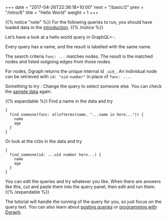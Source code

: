 +++
date = "2017-04-26T22:36:18+10:00"
next = "/basic/2"
prev = "/intro/6"
title = "Hello World"
weight = 1
+++

{{% notice "note" %}}
  For the following queries to run, you should have loaded data in the [introduction](/intro/3/).
{{% /notice %}}

Let’s have a look at a hello world query in GraphQL+-.

Every query has a name, and the result is labelled with the same name.

The search criteria `func: ...` matches nodes.  The result is the matched nodes
and listed outgoing edges from those nodes.

For nodes, Dgraph returns the unique internal id `_uid_`.  An
individual node can be retrieved with
`id: "uid-number"` in place of `func: ...`.

Something to try : Change the query to select someone else.
You can check the [sample data](/intro/3) again.

{{% expandable %}}
Find a name in the data and try
```
{
  find_someone(func: allofterms(name, "...name in here...")) {
    name
    age
  }
}
```
Or look at the `UID`s in the data and try
```
{
  find_someone(id: ...uid number here...) {
    name
    age
  }
}
```
You can edit the queries and try whatever you like.  When there are
answers like this, cut and paste them into the query panel, then edit and
run them.
{{% /expandable %}}

The tutorial will handle the running of the query for you, so
just focus on the query text.  You can also learn about [posting
queries](https://docs.dgraph.io/v0.7.5/get-started/#step-5-run-some-queries) or [programming with Dgraph](https://docs.dgraph.io/v0.7.5/clients/).
